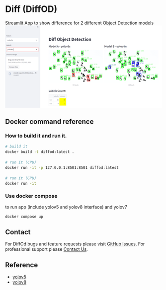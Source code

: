 # Diff (DiffOD)

Streamlit App to show difference for 2 different Object Detection models  
![](figure/demo-v001.png)

## Docker command reference 
### How to build it and run it.

```bash 
# build it
docker build -t diffod:latest .

# run it (CPU)
docker run -it -p 127.0.0.1:8501:8501 diffod:latest

# run it (GPU)
docker run -it 
```

### Use docker compose 
to run app (include yolov5 and yolov8 interface) and yolov7
```bash
docker compose up
```

## Contact
For DiffOd bugs and feature requests please visit [GitHub Issues](https://github.com/deryann/diffod/issues).
For professional support please [Contact Us](mailto:deryann@gmail.com).


## Reference 
- [yolov5](https://github.com/ultralytics/yolov5)
- [yolov8](https://github.com/ultralytics/ultralytics)
